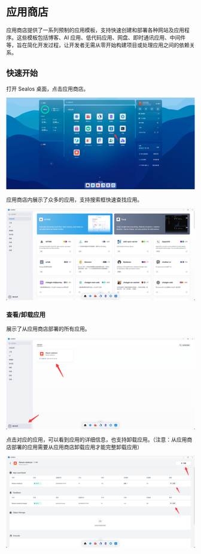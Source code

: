 # 应用商店

应用商店提供了一系列预制的应用模板，支持快速创建和部署各种网站及应用程序。这些模板包括博客、AI
应用、低代码应用、网盘、即时通讯应用、中间件等，旨在简化开发过程，让开发者无需从零开始构建项目或处理应用之间的依赖关系。
## 快速开始

打开 Sealos 桌面，点击应用商店。

![](./images/app-store-1.png)

应用商店内展示了众多的应用，支持搜索框快速查找应用。

![](./images/app-store-2.png)

### 查看/卸载应用

展示了从应用商店部署的所有应用。

![](./images/app-store-3.png)

点击对应的应用，可以看到应用的详细信息，也支持卸载应用。（注意：从应用商店部署的应用需要从应用商店卸载应用才能完整卸载应用）

![](./images/app-store-4.png)